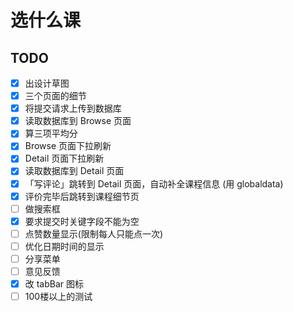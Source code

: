 # 选什么课

## TODO
- [x] 出设计草图
- [x] 三个页面的细节
- [x] 将提交请求上传到数据库
- [x] 读取数据库到 Browse 页面
- [x] 算三项平均分
- [x] Browse 页面下拉刷新
- [x] Detail 页面下拉刷新
- [x] 读取数据库到 Detail 页面
- [x] 「写评论」跳转到 Detail 页面，自动补全课程信息 (用 globaldata)
- [x] 评价完毕后跳转到课程细节页
- [ ] 做搜索框
- [x] 要求提交时关键字段不能为空
- [ ] 点赞数量显示(限制每人只能点一次)
- [ ] 优化日期时间的显示
- [ ] 分享菜单
- [ ] 意见反馈
- [x] 改 tabBar 图标
- [ ] 100楼以上的测试

